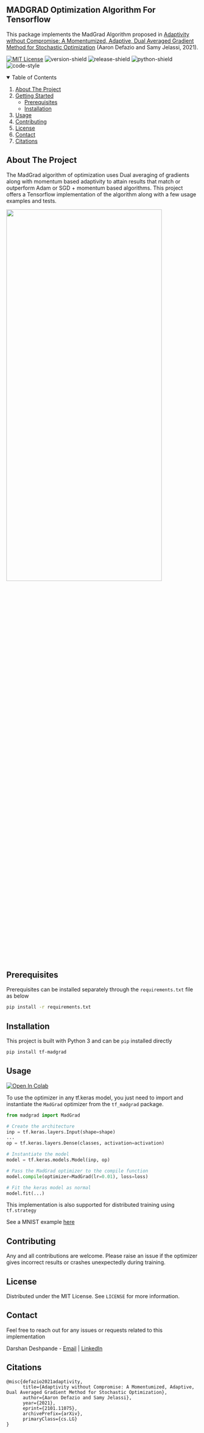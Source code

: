 <h2>MADGRAD Optimization Algorithm For Tensorflow</h2>

This package implements the MadGrad Algorithm proposed in <a href="https://arxiv.org/abs/2101.11075">Adaptivity without Compromise: A Momentumized, Adaptive, Dual Averaged Gradient Method for Stochastic Optimization</a> (Aaron Defazio and Samy Jelassi, 2021).


<!-- PROJECT SHIELDS -->
[![MIT License][license-shield]][license-url]
![version-shield]
![release-shield]
![python-shield]
![code-style]

<!-- TABLE OF CONTENTS -->
<details open="open">
  <summary>Table of Contents</summary>
  <ol>
    <li>
      <a href="#about-the-project">About The Project</a>
    </li>
    <li>
      <a href="#getting-started">Getting Started</a>
      <ul>
        <li><a href="#prerequisites">Prerequisites</a></li>
        <li><a href="#installation">Installation</a></li>
      </ul>
    </li>
    <li><a href="#usage">Usage</a></li>
    <li><a href="#contributing">Contributing</a></li>
    <li><a href="#license">License</a></li>
    <li><a href="#contact">Contact</a></li>
    <li><a href="#citations">Citations</a></li>
  </ol>
</details>



<!-- ABOUT THE PROJECT -->
## About The Project

The MadGrad algorithm of optimization uses Dual averaging of gradients along with momentum based adaptivity to attain results that match or outperform Adam or SGD + momentum based algorithms. This project offers a Tensorflow implementation of the algorithm along with a few usage examples and tests.
<br>

<img src="https://i.imgur.com/czLMClK.jpg" height="50%" width="90%"></img>
<br><br>

## Prerequisites

Prerequisites can be installed separately through the `requirements.txt` file as below

```sh
pip install -r requirements.txt
```


 
## Installation

This project is built with Python 3 and can be `pip` installed directly

```sh
pip install tf-madgrad
```

<!-- USAGE EXAMPLES -->
## Usage
[![Open In Colab](https://colab.research.google.com/assets/colab-badge.svg)](https://colab.research.google.com/drive/1Tq6mH4ULsj7PzuOuMN13lOxSr_IbXgYq?usp=sharing)

To use the optimizer in any tf.keras model, you just need to import and instantiate the ```MadGrad``` optimizer from the `tf_madgrad` package.
```python
from madgrad import MadGrad

# Create the architecture
inp = tf.keras.layers.Input(shape=shape)
...
op = tf.keras.layers.Dense(classes, activation=activation)

# Instantiate the model
model = tf.keras.models.Model(inp, op)

# Pass the MadGrad optimizer to the compile function
model.compile(optimizer=MadGrad(lr=0.01), loss=loss)

# Fit the keras model as normal
model.fit(...)
```
This implementation is also supported for distributed training using ```tf.strategy```

See a MNIST example <a href="https://github.com/DarshanDeshpande/tf-madgrad/blob/master/examples/mnist_example.py">here</a> 

<!-- CONTRIBUTING -->
## Contributing

Any and all contributions are welcome. Please raise an issue if the optimizer gives incorrect results or crashes unexpectedly during training. 
<br>

<!-- LICENSE -->
## License

Distributed under the MIT License. See `LICENSE` for more information.

<!-- CONTACT -->
## Contact
Feel free to reach out for any issues or requests related to this implementation

Darshan Deshpande - [Email](https://mail.google.com/mail/u/0/?view=cm&fs=1&to=darshan1504@gmail.com&tf=1) | [LinkedIn](https://www.linkedin.com/in/darshan-deshpande/)



<!-- ACKNOWLEDGEMENTS -->
## Citations
```citation
@misc{defazio2021adaptivity,
      title={Adaptivity without Compromise: A Momentumized, Adaptive, Dual Averaged Gradient Method for Stochastic Optimization}, 
      author={Aaron Defazio and Samy Jelassi},
      year={2021},
      eprint={2101.11075},
      archivePrefix={arXiv},
      primaryClass={cs.LG}
}
```





<!-- MARKDOWN LINKS & IMAGES -->
<!-- https://www.markdownguide.org/basic-syntax/#reference-style-links -->
[contributors-shield]: https://img.shields.io/badge/CONTRIBUTORS-1-orange?style=for-the-badge
[contributors-url]: https://github.com/othneildrew/Best-README-Template/graphs/contributors
[license-shield]: https://img.shields.io/badge/LICENSE-MIT-brightgreen?style=for-the-badge
[license-url]: https://github.com/DarshanDeshpande/tf-madgrad/blob/master/LICENSE.txt
[version-shield]: https://img.shields.io/badge/VERSION-1.0.0-orange?style=for-the-badge
[python-shield]: https://img.shields.io/badge/PYTHON-3.6%7C3.7%7C3.8-blue?style=for-the-badge
[release-shield]: https://img.shields.io/badge/Build-Stable-yellow?style=for-the-badge
[code-style]: https://img.shields.io/badge/Code_Style-Black-black?style=for-the-badge
